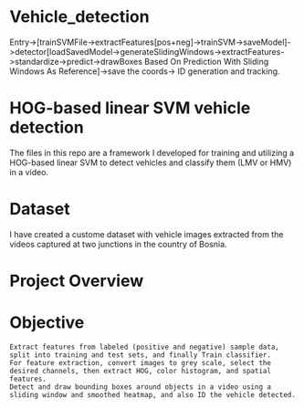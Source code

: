 # Vehicle_detection
Entry->[trainSVMFile->extractFeatures[pos+neg]->trainSVM->saveModel]->detector[loadSavedModel->generateSlidingWindows->extractFeatures->standardize->predict->drawBoxes Based On Prediction With Sliding Windows As Reference]->save the coords-> ID generation and tracking.

# HOG-based linear SVM vehicle detection

The files in this repo are a framework I developed for training and utilizing a HOG-based linear SVM to detect vehicles and classify them (LMV or HMV) in a video. 

# Dataset

I have created a custome dataset with vehicle images extracted from the videos captured at two junctions in the country of Bosnia.

[](images/2020-10-08.png)

# Project Overview

# Objective

    Extract features from labeled (positive and negative) sample data, split into training and test sets, and finally Train classifier.
    For feature extraction, convert images to grey scale, select the desired channels, then extract HOG, color histogram, and spatial features.
    Detect and draw bounding boxes around objects in a video using a sliding window and smoothed heatmap, and also ID the vehicle detected.
    
   [](images/2020-08-06%20(3).png)


